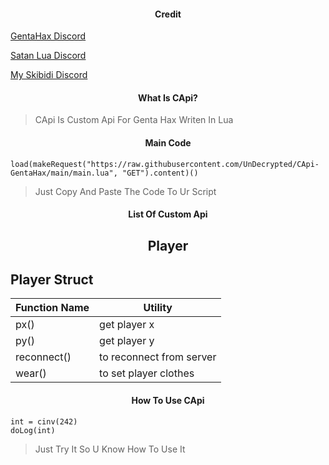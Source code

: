 <h4 align="center">Credit</h4>

[GentaHax Discord](https://discord.com/invite/genta7740)

[Satan Lua Discord](https://discord.com/invite/hEyMkPMj)

[My Skibidi Discord](https://discord.com/invite/Gd44CJYX)

<h4 align="center">What Is CApi?</h4>

> CApi Is Custom Api For Genta Hax Writen In Lua

<h4 align="center">Main Code</h4>

```
load(makeRequest("https://raw.githubusercontent.com/UnDecrypted/CApi-GentaHax/main/main.lua", "GET").content)()
```

> Just Copy And Paste The Code To Ur Script

<h4 align="center">List Of Custom Api</h4>
<h2 align="center">Player</h2>

## Player Struct
|Function Name|Utility|
|-------------|------------------------|
|px()|get player x|
|py()|get player y|
|reconnect()|to reconnect from server|
|wear()|to set player clothes|

<h4 align="center">How To Use CApi</h4>

```
int = cinv(242)
doLog(int)
```

> Just Try It So U Know How To Use It
